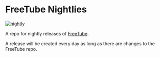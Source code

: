 # FreeTube Nightlies

[![nightly](https://github.com/FreeTubeApp/FreeTube-Nightly/actions/workflows/nightly.yml/badge.svg)](https://github.com/FreeTubeApp/FreeTube-Nightly/actions/workflows/nightly.yml)

A repo for nightly releases of [FreeTube](https://github.com/FreeTubeApp/FreeTube).

A release will be created every day as long as there are changes to the FreeTube repo.